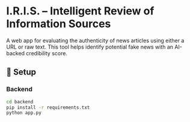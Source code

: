 # I.R.I.S. – Intelligent Review of Information Sources

A web app for evaluating the authenticity of news articles using either a URL or raw text. This tool helps identify potential fake news with an AI-backed credibility score.

## 🔧 Setup

### Backend
```bash
cd backend
pip install -r requirements.txt
python app.py
